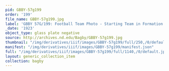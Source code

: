 ```yaml
---
pid: GBBY-57g199
order: '199'
file_name: GBBY-57g199.jpg
label: 'GBBY 57G/199: Football Team Photo - Starting Team in Formation - 1923'
_date: '1923'
object_type: glass plate negative
source: http://archives.nd.edu/Bagby/GBBY-57g199.jpg
thumbnail: "/img/derivatives/iiif/images/GBBY-57g199/full/250,/0/default.jpg"
manifest: "/img/derivatives/iiif/images/GBBY-57g199/manifest.json"
full: "/img/derivatives/iiif/images/GBBY-57g199/full/1140,/0/default.jpg"
layout: generic_collection_item
collection: bagby
---
```

